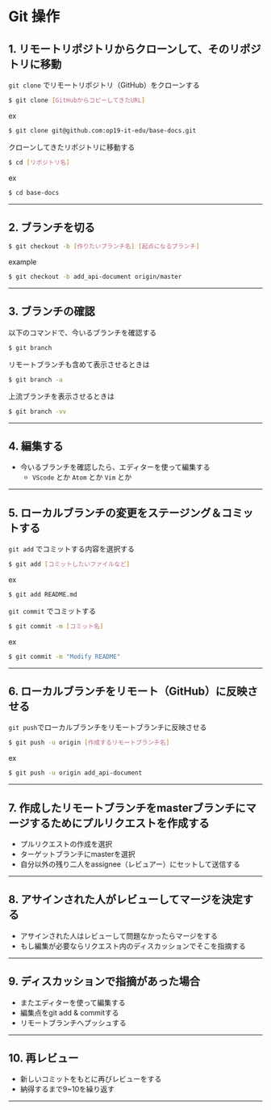 # Git 操作

## 1. リモートリポジトリからクローンして、そのリポジトリに移動

`git clone` でリモートリポジトリ（GitHub）をクローンする
```bash
$ git clone [GitHubからコピーしてきたURL]
```
ex
```bash
$ git clone git@github.com:op19-it-edu/base-docs.git
```

クローンしてきたリポジトリに移動する
```bash
$ cd [リポジトリ名]
```
ex
```bash
$ cd base-docs
```

---

## 2. ブランチを切る
```bash
$ git checkout -b [作りたいブランチ名] [起点になるブランチ] 
```
example
```bash
$ git checkout -b add_api-document origin/master
```

---

## 3. ブランチの確認
以下のコマンドで、今いるブランチを確認する
```bash
$ git branch
```

リモートブランチも含めて表示させるときは
```bash
$ git branch -a
```

上流ブランチを表示させるときは
```bash
$ git branch -vv
```
---

## 4. 編集する
- 今いるブランチを確認したら、エディターを使って編集する
  - `VScode` とか `Atom` とか `Vim` とか

---

## 5. ローカルブランチの変更をステージング＆コミットする
`git add` でコミットする内容を選択する

```bash
$ git add [コミットしたいファイルなど]
```
ex
```bash
$ git add README.md
```

`git commit` でコミットする
```bash
$ git commit -m [コミット名]
```
ex
```bash
$ git commit -m "Modify README"
```

---

## 6. ローカルブランチをリモート（GitHub）に反映させる
`git push`でローカルブランチをリモートブランチに反映させる

```bash
$ git push -u origin [作成するリモートブランチ名]
```
ex
```bash
$ git push -u origin add_api-document
```

---

## 7. 作成したリモートブランチをmasterブランチにマージするためにプルリクエストを作成する

- プルリクエストの作成を選択
- ターゲットブランチにmasterを選択
- 自分以外の残り二人をassignee（レビュアー）にセットして送信する

---

## 8. アサインされた人がレビューしてマージを決定する

- アサインされた人はレビューして問題なかったらマージをする
- もし編集が必要ならリクエスト内のディスカッションでそこを指摘する

---

## 9. ディスカッションで指摘があった場合

- またエディターを使って編集する
- 編集点をgit add & commitする
- リモートブランチへプッシュする

---

## 10. 再レビュー
- 新しいコミットをもとに再びレビューをする
- 納得するまで9~10を繰り返す

---

